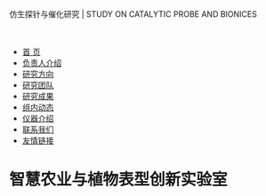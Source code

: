 <html>
<head>
<meta charset="utf-8">
</head>
 
<div class="head">
  <div class="head_box">仿生探针与催化研究&nbsp;|&nbsp;STUDY ON CATALYTIC PROBE AND BIONICES
&nbsp;&nbsp;&nbsp;&nbsp;&nbsp;&nbsp;&nbsp;&nbsp;&nbsp;&nbsp;&nbsp;&nbsp;&nbsp;&nbsp;&nbsp;&nbsp;&nbsp;&nbsp;&nbsp;&nbsp;&nbsp;&nbsp;&nbsp;&nbsp;&nbsp;&nbsp;&nbsp;&nbsp;&nbsp;&nbsp;&nbsp;&nbsp;&nbsp;&nbsp;&nbsp;&nbsp;&nbsp;&nbsp;&nbsp;&nbsp;&nbsp;&nbsp;&nbsp;&nbsp;&nbsp;&nbsp;&nbsp;&nbsp;&nbsp;&nbsp;&nbsp;&nbsp;&nbsp;&nbsp;&nbsp;&nbsp;&nbsp;&nbsp;&nbsp;&nbsp;&nbsp;&nbsp;&nbsp;&nbsp;&nbsp;&nbsp;&nbsp;&nbsp;&nbsp;&nbsp;&nbsp;&nbsp;&nbsp;&nbsp;&nbsp;&nbsp;&nbsp;&nbsp;&nbsp;&nbsp;&nbsp;&nbsp;&nbsp;&nbsp;&nbsp;&nbsp;&nbsp;&nbsp;&nbsp;&nbsp;&nbsp;&nbsp;&nbsp;&nbsp;&nbsp;&nbsp;&nbsp;&nbsp;&nbsp;&nbsp;&nbsp;&nbsp;&nbsp;&nbsp;&nbsp;&nbsp;&nbsp;&nbsp;&nbsp;&nbsp;&nbsp;&nbsp;&nbsp;&nbsp;&nbsp;&nbsp;&nbsp;&nbsp;&nbsp;&nbsp;&nbsp;&nbsp;&nbsp;&nbsp;&nbsp;&nbsp;&nbsp;&nbsp;&nbsp;

  </div>
</div>
 
<div class="headLog">
<div class="headLogBox">
<div class="nav">
<ul>
<li class="on"><a href="index.htm">首 页</a> </li>
<li><a href="fzrjs1.htm">负责人介绍</a> </li>
<li><a href="yjfx1.htm">研究方向</a> </li>
<li><a href="yjtd2.htm">研究团队</a> </li>
<li><a href="yjcg.htm">研究成果</a> </li>
<li><a href="zndt.htm">组内动态</a> </li>
<li><a href="yqjs.htm">仪器介绍</a> </li>
<li><a href="lxwm.htm">联系我们</a> </li>
<li><a href="yqlj1.htm">友情链接</a> </li></ul>
<div class="clearFloat"></div></div><div class="head">


<body>
<h1>智慧农业与植物表型创新实验室</h1>


</body>
</html>
